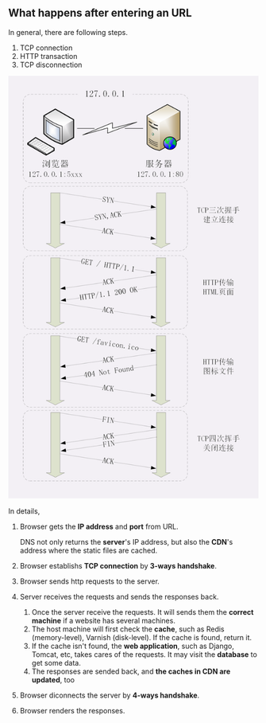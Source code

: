 ## What happens after entering an URL

In general, there are following steps.

1. TCP connection
2. HTTP transaction
3. TCP disconnection

![enter_url](./img/enter_url.png)

In details,

1. Browser gets the **IP address** and **port** from URL.

   DNS not only returns the **server**'s IP address, but also the **CDN**'s address where the static files are cached.

2. Browser establishs **TCP connection** by **3-ways handshake**.
3. Browser sends http requests to the server.
4. Server receives the requests and sends the responses back.

   1. Once the server receive the requests. It will sends them the **correct machine** if a website has several machines.
   2. The host machine will first check the **cache**, such as Redis (memory-level), Varnish (disk-level). If the cache is found, return it.
   3. If the cache isn't found, the **web application**, such as Django, Tomcat, etc, takes cares of the requests. It may visit the **database** to get some data.
   4. The responses are sended back, and **the caches in CDN are updated**, too

5. Browser diconnects the server by **4-ways handshake**.
6. Browser renders the responses.